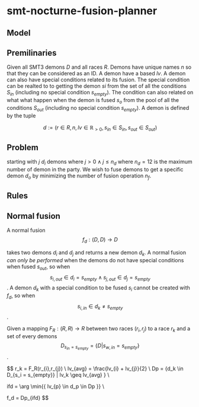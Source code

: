 # smt-nocturne-fusion-planner

## Model

## Premilinaries

Given all SMT3 demons $D$ and all races $R$.
Demons have unique names $n$ so that they can be considered as an ID.
A demon have a based $lv$.
A demon can also have special conditions related to its fusion.
The special condition can be realted to to getting the demon $si$ from the set of all
the conditions $S_{in}$ (including no special condition $s_{empty}$).
The condition can also related on what what happen when the demon is fused $s_o$ from the pool of all the conditions $S_{out}$ (including no special condition $s_{empty}$).
A demon is defined by the tuple

$$
d := (r \in R,n, lv\in \mathbb{R}_{>0}, s_{in} \in S_{in}, s_{out} \in S_{out}  )
$$

## Problem

starting with $j$ $d_i$ demons where $j>0 \land j \leq n_d$ where $n_d=12$ is the maximum number of demon in the party.
We wish to fuse demons to get a specific demon $d_o$ by minimizing the number of fusion operation $n_f$.

## Rules

## Normal fusion
A normal fusion 
$$f_d: (D, D) \to D $$

takes two demons $d_i$ and $d_j$ and returns a new demon $d_k$. 
A normal fusion _can only be performed_ when the demons do not have special conditions when fused $s_{out}$, so when 
$$
s_{i,out} \in d_{i} = s_{empty} \land s_{j, out} \in d_{j} = s_{empty}
$$.
A demon $d_k$ with a special condition to be fused $s_i$ cannot be created with $f_d$, so when 
$$
s_{i, in} \in d_{k} \ne s_{empty}
$$.

Given a mapping $F_R: (R, R) \to R$ between two races $(r_i, r_j)$  to a race $r_k$ and a set of every demons 
$$
D_{s_{in} = s_{empty}} = \{D|s_{w,in}=s_{empty} \}
$$.

$$
r_k = F_R(r_{i},r_{j}) \\
lv_{avg} = \frac{lv_{i} + lv_{j}}{2} \\
Dp = \{d_k \in D_{s_i = s_{empty}} |  lv_k  \geq lv_{avg} \} \\

ifd = \arg \min{\{ lv_{p} \in d_p \in Dp \}} \\

f_d = Dp_{ifd}
$$